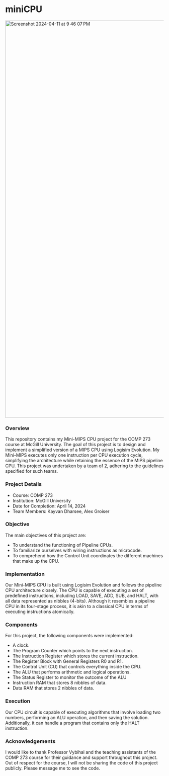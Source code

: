 # miniCPU
<img width="1264" alt="Screenshot 2024-04-11 at 9 46 07 PM" src="https://github.com/kayvandharsee/Mini-Mips_CPU_Project/assets/135669229/379f7eba-d1e3-4426-9929-b32790412229">

### Overview
This repository contains my Mini-MIPS CPU project for the COMP 273 course at McGill University. The goal of this project is to design and implement a simplified version of a MIPS CPU using Logisim Evolution. My Mini-MIPS executes only one instruction per CPU execution cycle, simplifying the architecture while retaining the essence of the MIPS pipeline CPU. This project was undertaken by a team of 2, adhering to the guidelines specified for such teams.

### Project Details
- Course: COMP 273
- Institution: McGill University
- Date for Completion: April 14, 2024
- Team Members: Kayvan Dharsee, Alex Groiser

### Objective
The main objectives of this project are:

- To understand the functioning of Pipeline CPUs.
- To familiarize ourselves with wiring instructions as microcode.
- To comprehend how the Control Unit coordinates the different machines that make up the CPU.

### Implementation
Our Mini-MIPS CPU is built using Logisim Evolution and follows the pipeline CPU architecture closely. The CPU is capable of executing a set of predefined instructions, including LOAD, SAVE, ADD, SUB, and HALT, with all data represented as nibbles (4-bits). Although it resembles a pipeline CPU in its four-stage process, it is akin to a classical CPU in terms of executing instructions atomically.

### Components
For this project, the following components were implemented:

- A clock.
- The Program Counter which points to the next instruction.
- The Instruction Register which stores the current instruction.
- The Register Block with General Registers R0 and R1.
- The Control Unit (CU) that controls everything inside the CPU.
- The ALU that performs arithmetic and logical operations.
- The Status Register to monitor the outcome of the ALU
- Instruction RAM that stores 8 nibbles of data.
- Data RAM that stores 2 nibbles of data.

### Execution
Our CPU circuit is capable of executing algorithms that involve loading two numbers, performing an ALU operation, and then saving the solution. Additionally, it can handle a program that contains only the HALT instruction.

### Acknowledgements
I would like to thank Professor Vybihal and the teaching assistants of the COMP 273 course for their guidance and support throughout this project. Out of respect for the course, I will not be sharing the code of this project publicly. Please message me to see the code.

